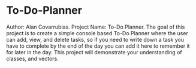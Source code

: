 # To-Do-Planner
Author: Alan Covarrubias.
Project Name: To-Do Planner.
The goal of this project is to create a simple console based To-Do Planner where the user can add, view, and delete tasks, so if you need to write down a task you have to complete by the end of the day you can add it here to remember it for later in the day. This project will demonstrate your understanding of classes, and vectors.
